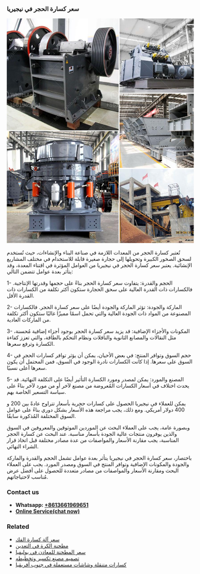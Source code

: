 <h3>سعر كسارة الحجر في نيجيريا</h3><img src='1701851017.jpg' alt=''><p>تُعتبر كسارة الحجر من المعدات اللازمة في صناعة البناء والإنشاءات، حيث تُستخدم لسحق الصخور الكبيرة وتحويلها إلى حجارة صغيرة قابلة للاستخدام في مختلف المشاريع الإنشائية. يعتبر سعر كسارة الحجر في نيجيريا من العوامل المؤثرة في اقتناء المعدة، وقد يتأثر بعدة عوامل تتضمن التالي:</p><p>1- الحجم والقدرة: يتفاوت سعر كسارة الحجر بناءً على حجمها وقدرتها الإنتاجية. فالكسارات ذات القدرة العالية على سحق الحجارة ستكون أكثر تكلفة من الكسارات ذات القدرة الأقل.</p><p>2- الماركة والجودة: تؤثر الماركة والجودة أيضًا على سعر كسارة الحجر. فالكسارات المصنوعة من المواد ذات الجودة العالية والتي تحمل اسمًا مميزًا غالبًا ستكون أكثر تكلفة من الماركات العادية.</p><p>3- المكونات والأجزاء الإضافية: قد يزيد سعر كسارة الحجر بوجود أجزاء إضافية مُحسنة، مثل النقالات والمصانع الثانوية والناقلات ونظام التحكم بالطاقة، والتي تعزز كفاءة الكسارة وترفع سعرها.</p><p>4- حجم السوق وتوافر المنتج: في بعض الأحيان، يمكن أن يؤثر توافر كسارات الحجر في السوق على سعرها. إذا كانت الكسارات نادرة الوجود في السوق، فمن المحتمل أن يكون سعرها أعلى نسبيًا.</p><p>5- المصنع والمورد: يمكن لمصدر ومورد الكسارة التأثير أيضًا على التكلفة النهائية. قد يحدث اختلاف في أسعار الكسارات المُعروضة من مصنع لآخر أو من مورد لآخر بناءً على سياسة التسعير الخاصة بهم.</p><p>يمكن للعملاء في نيجيريا الحصول على كسارات حجرية بأسعار تتراوح عادةً بين 200 و 400 دولار أمريكي. ومع ذلك، يجب مراجعة هذه الأسعار بشكل دوري بناءً على عوامل السوق المختلفة المُذكورة سابقًا.</p><p>وبصورة عامة، يجب على العملاء البحث عن الموردين الموثوقين والمعروفين في السوق والذين يوفرون منتجات عالية الجودة بأسعار مناسبة. عند البحث عن كسارة الحجر المناسبة، يجب مقارنة الأسعار والمواصفات من عدة مصادر مختلفة قبل اتخاذ قرار الشراء النهائي.</p><p>باختصار، سعر كسارة الحجر في نيجيريا يتأثر بعدة عوامل تشمل الحجم والقدرة والماركة والجودة والمكونات الإضافية وتوافر المنتج في السوق ومصدر المورد. يجب على العملاء البحث ومقارنة الأسعار والمواصفات من مصادر متعددة للحصول على أفضل عرض مُناسب لاحتياجاتهم.</p><h3>Contact us</h3><ul><li><strong>Whatsapp:&nbsp;<a href="https://wa.me/8613661969651">+8613661969651</a></strong></li><li><a href="https://swt.shibang-china.com/?git&amp;zhl&amp;سعر كسارة الحجر في نيجيريا"><strong>Online Service(chat now)</strong></a></li></ul><h3>Related</h3><ul><li><a href='سعر آلة كسارة الفك.md'>سعر آلة كسارة الفك</a></li><li><a href='مطحنة الكرة في التعدين.md'>مطحنة الكرة في التعدين</a></li><li><a href='سعر المطحنة للمعادن في بوليفيا.md'>سعر المطحنة للمعادن في بوليفيا</a></li><li><a href='تصميم مصنع تكسير وتخطيطه.md'>تصميم مصنع تكسير وتخطيطه</a></li><li><a href='كسارات متنقلة وشاشات مستعملة في جنوب أفريقيا.md'>كسارات متنقلة وشاشات مستعملة في جنوب أفريقيا</a></li></ul>